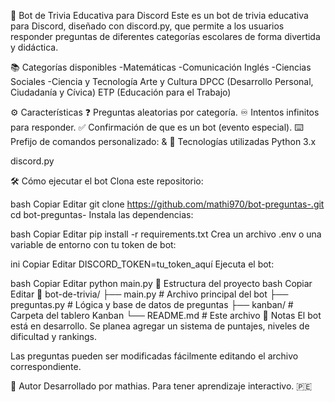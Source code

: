 🤖 Bot de Trivia Educativa para Discord
Este es un bot de trivia educativa para Discord, diseñado con discord.py, que permite a los usuarios responder preguntas de diferentes categorías escolares de forma divertida y didáctica.

📚 Categorías disponibles
-Matemáticas
-Comunicación
Inglés
-Ciencias Sociales
-Ciencia y Tecnología
Arte y Cultura
DPCC (Desarrollo Personal, Ciudadanía y Cívica)
ETP (Educación para el Trabajo)

⚙️ Características
❓ Preguntas aleatorias por categoría.
♾️ Intentos infinitos para responder.
✅ Confirmación de que es un bot (evento especial).
⌨️ Prefijo de comandos personalizado: &
🚀 Tecnologías utilizadas
Python 3.x

discord.py


🛠️ Cómo ejecutar el bot
Clona este repositorio:

bash
Copiar
Editar
git clone https://github.com/mathi970/bot-preguntas-.git
cd bot-preguntas-
Instala las dependencias:

bash
Copiar
Editar
pip install -r requirements.txt
Crea un archivo .env o una variable de entorno con tu token de bot:

ini
Copiar
Editar
DISCORD_TOKEN=tu_token_aquí
Ejecuta el bot:

bash
Copiar
Editar
python main.py
📂 Estructura del proyecto
bash
Copiar
Editar
📁 bot-de-trivia/
├── main.py           # Archivo principal del bot
├── preguntas.py      # Lógica y base de datos de preguntas
├── kanban/           # Carpeta del tablero Kanban
└── README.md         # Este archivo
📌 Notas
El bot está en desarrollo. Se planea agregar un sistema de puntajes, niveles de dificultad y rankings.

Las preguntas pueden ser modificadas fácilmente editando el archivo correspondiente.

🧠 Autor
Desarrollado por mathias.
Para tener aprendizaje interactivo. 🇵🇪